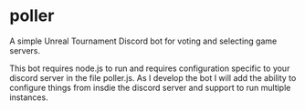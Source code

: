 # poller
A simple Unreal Tournament Discord bot for voting and selecting game servers. 

This bot requires node.js to run and requires configuration specific to your discord server in the file poller.js.
As I develop the bot I will add the ability to configure things from insdie the discord server and support to run multiple instances.
